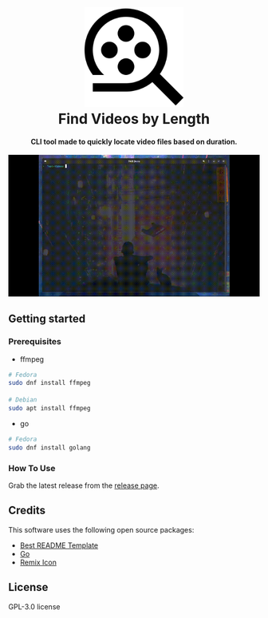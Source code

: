 
<h1 align="center">
  <br>
  <a href="https://github.com/OminousLama/go-fvidl"><img src="./docs/res/fvidl-icon.svg" alt="fvidl" width="200"></a>
  <br>
  Find Videos by Length
  <br>
</h1>

<h4 align="center">CLI tool made to quickly locate video files based on duration.</h4>

![Demo](https://raw.githubusercontent.com/OminousLama/go-fvidl/dev/docs/res/demo-video.gif)

## Getting started

### Prerequisites

- ffmpeg
```bash
# Fedora
sudo dnf install ffmpeg

# Debian
sudo apt install ffmpeg
```

- go
```bash
# Fedora
sudo dnf install golang
```

### How To Use

Grab the latest release from the [release page](https://github.com/OminousLama/go-fvidl/releases/latest).


## Credits

This software uses the following open source packages:

- [Best README Template](https://github.com/othneildrew/Best-README-Template)
- [Go](https://github.com/golang)
- [Remix Icon](https://remixicon.com/)

## License

GPL-3.0 license
